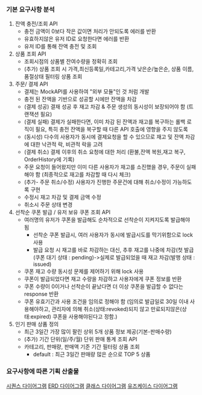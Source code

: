 ### 기본 요구사항 분석
   1. 잔액 충전/조회 API
        - 충전 금액이 0보다 작은 값이면 처리가 안되도록 에러를 반환
        - 유효하지않은 유저 ID로 요청한다면 에러를 반환
        - 유저 ID를 통해 잔액 충전 및 조회
   2. 상품 조회 API
        - 조회시점의 상품별 잔여수량을 정확히 조회
        - (추가) 상품 조회 시 가격,최신등록일,카테고리,가격 낮은순/높은순, 상품 이름, 품절상태 필터링 상품 조회 
   3. 주문/ 결제 API
        - 결제는 MockAPI를 사용하여 "외부 모듈"인 것 처럼 개발
        - 충전 된 잔액을 기반으로 성공할 시에만 잔액을 차감
        - (결제 성공) 결재 성공 후 재고 차감 & 주문 생성의 동시성이 보장되어야 함 (트랜잭션 필요)
        - (결제 실패) 결제가 실패한다면, 이미 차감 된 잔액과 재고를 복구하는 롤백 로직이 필요, 특히 충전 잔액을 복구할 때 다른 API 호출에 영향을 주지 않도록
        - (동시성) 다수의 사용자가 동시에 결제요청을 할 수 있으므로 재고 및 잔액 차감에 대한 낙관적 락, 비관적 락을 고려
        - (결제 취소) 결제 이후의 취소 요청에 대한 처리 (환불,잔액 복원,재고 복구, OrderHistory에 기록)
        - 주문 요청이 들어왔지만 이미 다른 사용자가 재고를 소진했을 경우, 주문이 실패해야 함 (최종적으로 재고를 차감할 때 다시 체크)
        - (추가- 주문 취소/수정) 사용자가 진행한 주문건에 대해 취소/수정이 가능하도록 구현
        - 수정시 재고 차감 및 결제 금액 수정
        - 취소시 주문 상태 변경
   4. 선착순 쿠폰 발급 / 유저 보유 쿠폰 조회 API
        - 여러명의 유저가 쿠폰을 발급해도 순차적으로 선착순이 지켜지도록 발급해야 됨
            - 선착순 쿠폰 발급시, 여러 사용자가 동시에 발급시도를 막기위함으로 lock 사용
            - 발급 요청 시 재고를 바로 차감하는 대신, 추후 재고를 나중에 차감(첫 발급(쿠폰 대기 상태 : pending)->실제로 발급되었을 때 재고 차감(발행 상태 : issued)
        - 쿠폰 재고 수량 동시성 문제를 제어하기 위해 lock 사용
        - 쿠폰이 발급되었다면 재고 수량을 차감하고 사용자에게 쿠폰 정보를 반환
        - 쿠폰 수량이 0이거나 선착순이 끝났다면 더 이상 쿠폰을 발급할 수 없다는 response 반환
        - 쿠폰 유효기간과 사용 조건을 임의로 정해야 함 (임의로 발급일로 30일 이내 사용해야하고, 관리자에 의해 취소(상태:revoked)되지 않고 만료되지않은(상태:expired) 쿠폰을 사용해야된다고 정함.)
   5. 인기 판매 상품 정의
        - 최근 3일간 가장 많이 팔린 상위 5개 상품 정보 제공(기본-판매수량)
        - (추가) 기간 단위(일/주/월) 단위 판매 통계 조회 API 
        - 카테고리, 판매량, 판매액 기준 기간 필터링 상품 조회 
          - default : 최근 3일간 판매량 많은 순으로 TOP 5 상품 
### 요구사항에 따른 기획 산출물
   [시퀀스 다이어그램](https://github.com/everysoon/hhplus-e-commerce/blob/docs/docs/diagram/sequence-diagram.pdf)
   [ERD 다이어그램](https://github.com/everysoon/hhplus-e-commerce/blob/docs/docs/db/erd_v3.png)
   [클래스 다이어그램](https://github.com/everysoon/hhplus-e-commerce/blob/docs/docs/db/class_diagram_v4.png)
   [유즈케이스 다이어그램](https://github.com/everysoon/hhplus-e-commerce/blob/docs/docs/diagram/use-case-diagram.png)
